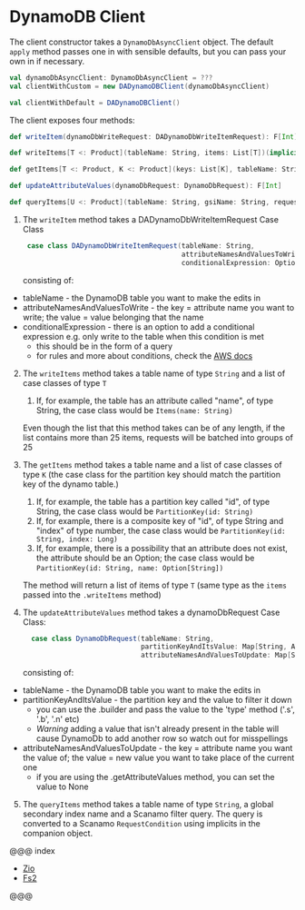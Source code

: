 # DynamoDB Client

The client constructor takes a `DynamoDbAsyncClient` object. The default `apply` method passes one in with sensible defaults, but you can pass your own in if necessary.

```scala
val dynamoDbAsyncClient: DynamoDbAsyncClient = ???
val clientWithCustom = new DADynamoDBClient(dynamoDbAsyncClient)

val clientWithDefault = DADynamoDBClient()
```

The client exposes four methods:

```scala
def writeItem(dynamoDbWriteRequest: DADynamoDbWriteItemRequest): F[Int]

def writeItems[T <: Product](tableName: String, items: List[T])(implicit format: DynamoFormat[T]): F[BatchWriteItemResponse]

def getItems[T <: Product, K <: Product](keys: List[K], tableName: String)(implicit returnFormat: DynamoFormat[T], keyFormat: DynamoFormat[K]): F[List[T]]

def updateAttributeValues(dynamoDbRequest: DynamoDbRequest): F[Int]

def queryItems[U <: Product](tableName: String, gsiName: String, requestCondition: RequestCondition)(implicit returnTypeFormat: DynamoFormat[U]): F[List[U]]
```

1. The `writeItem` method takes a DADynamoDbWriteItemRequest Case Class
    ```scala
     case class DADynamoDbWriteItemRequest(tableName: String,
                                           attributeNamesAndValuesToWrite: Map[String, AttributeValue],
                                           conditionalExpression: Option[String]=None)
    ```
   consisting of:

- tableName - the DynamoDB table you want to make the edits in
- attributeNamesAndValuesToWrite - the key = attribute name you want to write; the value = value belonging that the name
- conditionalExpression - there is an option to add a conditional expression e.g. only write to the table when this condition is met
  - this should be in the form of a query
  - for rules and more about conditions, check the [AWS docs](https://docs.aws.amazon.com/amazondynamodb/latest/developerguide/Expressions.OperatorsAndFunctions.html#Expressions.OperatorsAndFunctions.Syntax)


2. The `writeItems` method takes a table name of type `String` and a list of case classes of type `T`
    1. If, for example, the table has an attribute called "name", of type String, the case class would be `Items(name: String)`

   Even though the list that this method takes can be of any length, if the list contains more than 25 items, requests will be batched into groups of 25

3. The `getItems` method takes a table name and a list of case classes of type `K` (the case class for the partition key should match the partition key of the dynamo table.)
    1. If, for example, the table has a partition key called "id", of type String, the case class would be `PartitionKey(id: String)`
    2. If, for example, there is a composite key of "id", of type String and "index" of type number, the case class would be `PartitionKey(id: String, index: Long)`
    3. If, for example, there is a possibility that an attribute does not exist, the attribute should be an Option; the case class would be `PartitionKey(id: String, name: Option[String])`

   The method will return a list of items of type `T` (same type as the `items` passed into the `.writeItems` method)


4. The `updateAttributeValues` method takes a dynamoDbRequest Case Class:

    ```scala
      case class DynamoDbRequest(tableName: String,
                                 partitionKeyAndItsValue: Map[String, AttributeValue],
                                 attributeNamesAndValuesToUpdate: Map[String, Option[AttributeValue]])
    ```
   consisting of:

- tableName - the DynamoDB table you want to make the edits in
- partitionKeyAndItsValue - the partition key and the value to filter it down
    - you can use the .builder and pass the value to the 'type' method ('.s', '.b', '.n' etc)
    - *Warning* adding a value that isn't already present in the table will cause DynamoDb to add another row so watch out for misspellings
- attributeNamesAndValuesToUpdate - the key = attribute name you want the value of; the value = new value you want to take place of the current one
    - if you are using the .getAttributeValues method, you can set the value to None


5. The `queryItems` method takes a table name of type `String`, a global secondary index name and a Scanamo filter query. The query is converted to a Scanamo `RequestCondition` using implicits in the companion object.


@@@ index

* [Zio](zio.md)
* [Fs2](fs2.md)

@@@
